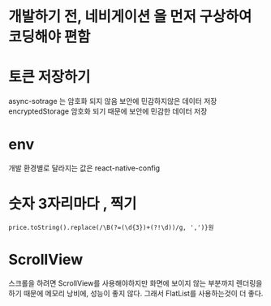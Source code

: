 # 개발하기 전, 네비게이션 을 먼저 구상하여 코딩해야 편함

# 토큰 저장하기

async-sotrage 는 암호화 되지 않음 보안에 민감하지않은 데이터 저장
encryptedStorage 암호화 되기 때문에 보안에 민감한 데이터 저장

# env

개발 환경별로 달라지는 값은 react-native-config

# 숫자 3자리마다 , 찍기

```
price.toString().replace(/\B(?=(\d{3})+(?!\d))/g, ',')}원
```

# ScrollView

스크롤을 하려면 ScrollView를 사용해야하지만
화면에 보이지 않는 부분까지 렌더링을 하기 때문에 메모리 낭비에, 성능이 좋지 않다.
그래서 FlatList를 사용하는것이 더 좋다.
